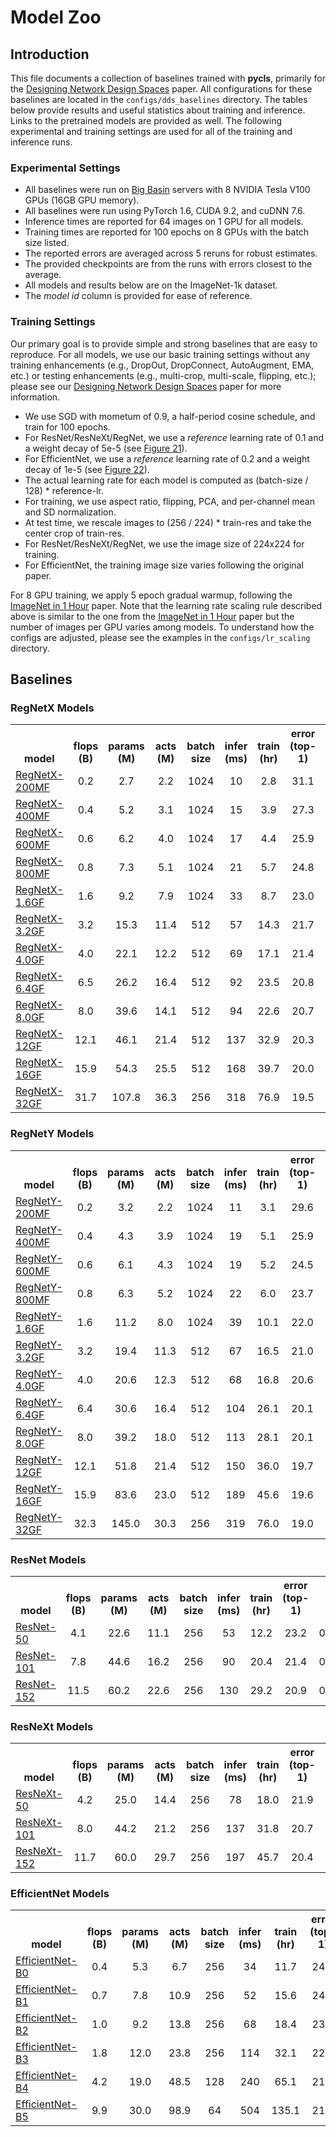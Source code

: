 # Model Zoo

## Introduction

This file documents a collection of baselines trained with **pycls**, primarily for the [Designing Network Design Spaces](https://arxiv.org/abs/2003.13678) paper. All configurations for these baselines are located in the `configs/dds_baselines` directory. The tables below provide results and useful statistics about training and inference. Links to the pretrained models are provided as well. The following experimental and training settings are used for all of the training and inference runs.

### Experimental Settings

- All baselines were run on [Big Basin](https://code.facebook.com/posts/1835166200089399/introducing-big-basin) servers with 8 NVIDIA Tesla V100 GPUs (16GB GPU memory).
- All baselines were run using PyTorch 1.6, CUDA 9.2, and cuDNN 7.6.
- Inference times are reported for 64 images on 1 GPU for all models.
- Training times are reported for 100 epochs on 8 GPUs with the batch size listed.
- The reported errors are averaged across 5 reruns for robust estimates.
- The provided checkpoints are from the runs with errors closest to the average.
- All models and results below are on the ImageNet-1k dataset.
- The *model id* column is provided for ease of reference.

### Training Settings

Our primary goal is to provide simple and strong baselines that are easy to reproduce. For all models, we use our basic training settings without any training enhancements (e.g., DropOut, DropConnect, AutoAugment, EMA, etc.) or testing enhancements (e.g., multi-crop, multi-scale, flipping, etc.); please see our [Designing Network Design Spaces](https://arxiv.org/abs/2003.13678) paper for more information.

- We use SGD with mometum of 0.9, a half-period cosine schedule, and train for 100 epochs.
- For ResNet/ResNeXt/RegNet, we use a *reference* learning rate of 0.1 and a weight decay of 5e-5 (see [Figure 21](https://arxiv.org/abs/2003.13678)).
- For EfficientNet, we use a *reference* learning rate of 0.2 and a weight decay of 1e-5 (see [Figure 22](https://arxiv.org/abs/2003.13678)).
- The actual learning rate for each model is computed as (batch-size / 128) * reference-lr.
- For training, we use aspect ratio, flipping, PCA, and per-channel mean and SD normalization.
- At test time, we rescale images to (256 / 224) * train-res and take the center crop of train-res.
- For ResNet/ResNeXt/RegNet, we use the image size of 224x224 for training.
- For EfficientNet, the training image size varies following the original paper.

For 8 GPU training, we apply 5 epoch gradual warmup, following the [ImageNet in 1 Hour](https://arxiv.org/abs/1706.02677) paper. Note that the learning rate scaling rule described above is similar to the one from the [ImageNet in 1 Hour](https://arxiv.org/abs/1706.02677) paper but the number of images per GPU varies among models. To understand how the configs are adjusted, please see the examples in the `configs/lr_scaling` directory.

## Baselines

### RegNetX Models

<table><tbody>
<!-- START RegNetX TABLE -->
<!-- TABLE HEADER -->
<th valign="bottom">model</th>
<th valign="bottom">flops</br>(B)</th>
<th valign="bottom">params</br>(M)</th>
<th valign="bottom">acts</br>(M)</th>
<th valign="bottom">batch</br>size</th>
<th valign="bottom">infer</br>(ms)</th>
<th valign="bottom">train</br>(hr)</th>
<th valign="bottom">error</br>(top-1)</th>
<th valign="bottom">model id</th>
<th valign="bottom">download</th>
<!-- TABLE BODY -->
<!-- ROW RegNetX-200MF -->
<tr>
<td align="left"><a href="configs/dds_baselines/regnetx/RegNetX-200MF_dds_8gpu.yaml">RegNetX-200MF</a></td>
<td align="center">0.2</td>
<td align="center">2.7</td>
<td align="center">2.2</td>
<td align="center">1024</td>
<td align="center">10</td>
<td align="center">2.8</td>
<td align="center">31.1</td>
<td align="center">000000000</td>
<td align="center"><a href="https://dl.fbaipublicfiles.com/pycls/dds_baselines/<...>/model_epoch_0100.pyth">model</a></td>
</tr>
<!-- ROW RegNetX-400MF -->
<tr>
<td align="left"><a href="configs/dds_baselines/regnetx/RegNetX-400MF_dds_8gpu.yaml">RegNetX-400MF</a></td>
<td align="center">0.4</td>
<td align="center">5.2</td>
<td align="center">3.1</td>
<td align="center">1024</td>
<td align="center">15</td>
<td align="center">3.9</td>
<td align="center">27.3</td>
<td align="center">000000000</td>
<td align="center"><a href="https://dl.fbaipublicfiles.com/pycls/dds_baselines/<...>/model_epoch_0100.pyth">model</a></td>
</tr>
<!-- ROW RegNetX-600MF -->
<tr>
<td align="left"><a href="configs/dds_baselines/regnetx/RegNetX-600MF_dds_8gpu.yaml">RegNetX-600MF</a></td>
<td align="center">0.6</td>
<td align="center">6.2</td>
<td align="center">4.0</td>
<td align="center">1024</td>
<td align="center">17</td>
<td align="center">4.4</td>
<td align="center">25.9</td>
<td align="center">000000000</td>
<td align="center"><a href="https://dl.fbaipublicfiles.com/pycls/dds_baselines/<...>/model_epoch_0100.pyth">model</a></td>
</tr>
<!-- ROW RegNetX-800MF -->
<tr>
<td align="left"><a href="configs/dds_baselines/regnetx/RegNetX-800MF_dds_8gpu.yaml">RegNetX-800MF</a></td>
<td align="center">0.8</td>
<td align="center">7.3</td>
<td align="center">5.1</td>
<td align="center">1024</td>
<td align="center">21</td>
<td align="center">5.7</td>
<td align="center">24.8</td>
<td align="center">000000000</td>
<td align="center"><a href="https://dl.fbaipublicfiles.com/pycls/dds_baselines/<...>/model_epoch_0100.pyth">model</a></td>
</tr>
<!-- ROW RegNetX-1.6GF -->
<tr>
<td align="left"><a href="configs/dds_baselines/regnetx/RegNetX-1.6GF_dds_8gpu.yaml">RegNetX-1.6GF</a></td>
<td align="center">1.6</td>
<td align="center">9.2</td>
<td align="center">7.9</td>
<td align="center">1024</td>
<td align="center">33</td>
<td align="center">8.7</td>
<td align="center">23.0</td>
<td align="center">000000000</td>
<td align="center"><a href="https://dl.fbaipublicfiles.com/pycls/dds_baselines/<...>/model_epoch_0100.pyth">model</a></td>
</tr>
<!-- ROW RegNetX-3.2GF -->
<tr>
<td align="left"><a href="configs/dds_baselines/regnetx/RegNetX-3.2GF_dds_8gpu.yaml">RegNetX-3.2GF</a></td>
<td align="center">3.2</td>
<td align="center">15.3</td>
<td align="center">11.4</td>
<td align="center">512</td>
<td align="center">57</td>
<td align="center">14.3</td>
<td align="center">21.7</td>
<td align="center">000000000</td>
<td align="center"><a href="https://dl.fbaipublicfiles.com/pycls/dds_baselines/<...>/model_epoch_0100.pyth">model</a></td>
</tr>
<!-- ROW RegNetX-4.0GF -->
<tr>
<td align="left"><a href="configs/dds_baselines/regnetx/RegNetX-4.0GF_dds_8gpu.yaml">RegNetX-4.0GF</a></td>
<td align="center">4.0</td>
<td align="center">22.1</td>
<td align="center">12.2</td>
<td align="center">512</td>
<td align="center">69</td>
<td align="center">17.1</td>
<td align="center">21.4</td>
<td align="center">000000000</td>
<td align="center"><a href="https://dl.fbaipublicfiles.com/pycls/dds_baselines/<...>/model_epoch_0100.pyth">model</a></td>
</tr>
<!-- ROW RegNetX-6.4GF -->
<tr>
<td align="left"><a href="configs/dds_baselines/regnetx/RegNetX-6.4GF_dds_8gpu.yaml">RegNetX-6.4GF</a></td>
<td align="center">6.5</td>
<td align="center">26.2</td>
<td align="center">16.4</td>
<td align="center">512</td>
<td align="center">92</td>
<td align="center">23.5</td>
<td align="center">20.8</td>
<td align="center">000000000</td>
<td align="center"><a href="https://dl.fbaipublicfiles.com/pycls/dds_baselines/<...>/model_epoch_0100.pyth">model</a></td>
</tr>
<!-- ROW RegNetX-8.0GF -->
<tr>
<td align="left"><a href="configs/dds_baselines/regnetx/RegNetX-8.0GF_dds_8gpu.yaml">RegNetX-8.0GF</a></td>
<td align="center">8.0</td>
<td align="center">39.6</td>
<td align="center">14.1</td>
<td align="center">512</td>
<td align="center">94</td>
<td align="center">22.6</td>
<td align="center">20.7</td>
<td align="center">000000000</td>
<td align="center"><a href="https://dl.fbaipublicfiles.com/pycls/dds_baselines/<...>/model_epoch_0100.pyth">model</a></td>
</tr>
<!-- ROW RegNetX-12GF -->
<tr>
<td align="left"><a href="configs/dds_baselines/regnetx/RegNetX-12GF_dds_8gpu.yaml">RegNetX-12GF</a></td>
<td align="center">12.1</td>
<td align="center">46.1</td>
<td align="center">21.4</td>
<td align="center">512</td>
<td align="center">137</td>
<td align="center">32.9</td>
<td align="center">20.3</td>
<td align="center">000000000</td>
<td align="center"><a href="https://dl.fbaipublicfiles.com/pycls/dds_baselines/<...>/model_epoch_0100.pyth">model</a></td>
</tr>
<!-- ROW RegNetX-16GF -->
<tr>
<td align="left"><a href="configs/dds_baselines/regnetx/RegNetX-16GF_dds_8gpu.yaml">RegNetX-16GF</a></td>
<td align="center">15.9</td>
<td align="center">54.3</td>
<td align="center">25.5</td>
<td align="center">512</td>
<td align="center">168</td>
<td align="center">39.7</td>
<td align="center">20.0</td>
<td align="center">000000000</td>
<td align="center"><a href="https://dl.fbaipublicfiles.com/pycls/dds_baselines/<...>/model_epoch_0100.pyth">model</a></td>
</tr>
<!-- ROW RegNetX-32GF -->
<tr>
<td align="left"><a href="configs/dds_baselines/regnetx/RegNetX-32GF_dds_8gpu.yaml">RegNetX-32GF</a></td>
<td align="center">31.7</td>
<td align="center">107.8</td>
<td align="center">36.3</td>
<td align="center">256</td>
<td align="center">318</td>
<td align="center">76.9</td>
<td align="center">19.5</td>
<td align="center">000000000</td>
<td align="center"><a href="https://dl.fbaipublicfiles.com/pycls/dds_baselines/<...>/model_epoch_0100.pyth">model</a></td>
</tr>
<!-- END RegNetX TABLE -->
</tbody></table>

### RegNetY Models

<table><tbody>
<!-- START RegNetY TABLE -->
<!-- TABLE HEADER -->
<th valign="bottom">model</th>
<th valign="bottom">flops</br>(B)</th>
<th valign="bottom">params</br>(M)</th>
<th valign="bottom">acts</br>(M)</th>
<th valign="bottom">batch</br>size</th>
<th valign="bottom">infer</br>(ms)</th>
<th valign="bottom">train</br>(hr)</th>
<th valign="bottom">error</br>(top-1)</th>
<th valign="bottom">model id</th>
<th valign="bottom">download</th>
<!-- TABLE BODY -->
<!-- ROW RegNetY-200MF -->
<tr>
<td align="left"><a href="configs/dds_baselines/regnety/RegNetY-200MF_dds_8gpu.yaml">RegNetY-200MF</a></td>
<td align="center">0.2</td>
<td align="center">3.2</td>
<td align="center">2.2</td>
<td align="center">1024</td>
<td align="center">11</td>
<td align="center">3.1</td>
<td align="center">29.6</td>
<td align="center">000000000</td>
<td align="center"><a href="https://dl.fbaipublicfiles.com/pycls/dds_baselines/<...>/model_epoch_0100.pyth">model</a></td>
</tr>
<!-- ROW RegNetY-400MF -->
<tr>
<td align="left"><a href="configs/dds_baselines/regnety/RegNetY-400MF_dds_8gpu.yaml">RegNetY-400MF</a></td>
<td align="center">0.4</td>
<td align="center">4.3</td>
<td align="center">3.9</td>
<td align="center">1024</td>
<td align="center">19</td>
<td align="center">5.1</td>
<td align="center">25.9</td>
<td align="center">000000000</td>
<td align="center"><a href="https://dl.fbaipublicfiles.com/pycls/dds_baselines/<...>/model_epoch_0100.pyth">model</a></td>
</tr>
<!-- ROW RegNetY-600MF -->
<tr>
<td align="left"><a href="configs/dds_baselines/regnety/RegNetY-600MF_dds_8gpu.yaml">RegNetY-600MF</a></td>
<td align="center">0.6</td>
<td align="center">6.1</td>
<td align="center">4.3</td>
<td align="center">1024</td>
<td align="center">19</td>
<td align="center">5.2</td>
<td align="center">24.5</td>
<td align="center">000000000</td>
<td align="center"><a href="https://dl.fbaipublicfiles.com/pycls/dds_baselines/<...>/model_epoch_0100.pyth">model</a></td>
</tr>
<!-- ROW RegNetY-800MF -->
<tr>
<td align="left"><a href="configs/dds_baselines/regnety/RegNetY-800MF_dds_8gpu.yaml">RegNetY-800MF</a></td>
<td align="center">0.8</td>
<td align="center">6.3</td>
<td align="center">5.2</td>
<td align="center">1024</td>
<td align="center">22</td>
<td align="center">6.0</td>
<td align="center">23.7</td>
<td align="center">000000000</td>
<td align="center"><a href="https://dl.fbaipublicfiles.com/pycls/dds_baselines/<...>/model_epoch_0100.pyth">model</a></td>
</tr>
<!-- ROW RegNetY-1.6GF -->
<tr>
<td align="left"><a href="configs/dds_baselines/regnety/RegNetY-1.6GF_dds_8gpu.yaml">RegNetY-1.6GF</a></td>
<td align="center">1.6</td>
<td align="center">11.2</td>
<td align="center">8.0</td>
<td align="center">1024</td>
<td align="center">39</td>
<td align="center">10.1</td>
<td align="center">22.0</td>
<td align="center">000000000</td>
<td align="center"><a href="https://dl.fbaipublicfiles.com/pycls/dds_baselines/<...>/model_epoch_0100.pyth">model</a></td>
</tr>
<!-- ROW RegNetY-3.2GF -->
<tr>
<td align="left"><a href="configs/dds_baselines/regnety/RegNetY-3.2GF_dds_8gpu.yaml">RegNetY-3.2GF</a></td>
<td align="center">3.2</td>
<td align="center">19.4</td>
<td align="center">11.3</td>
<td align="center">512</td>
<td align="center">67</td>
<td align="center">16.5</td>
<td align="center">21.0</td>
<td align="center">000000000</td>
<td align="center"><a href="https://dl.fbaipublicfiles.com/pycls/dds_baselines/<...>/model_epoch_0100.pyth">model</a></td>
</tr>
<!-- ROW RegNetY-4.0GF -->
<tr>
<td align="left"><a href="configs/dds_baselines/regnety/RegNetY-4.0GF_dds_8gpu.yaml">RegNetY-4.0GF</a></td>
<td align="center">4.0</td>
<td align="center">20.6</td>
<td align="center">12.3</td>
<td align="center">512</td>
<td align="center">68</td>
<td align="center">16.8</td>
<td align="center">20.6</td>
<td align="center">000000000</td>
<td align="center"><a href="https://dl.fbaipublicfiles.com/pycls/dds_baselines/<...>/model_epoch_0100.pyth">model</a></td>
</tr>
<!-- ROW RegNetY-6.4GF -->
<tr>
<td align="left"><a href="configs/dds_baselines/regnety/RegNetY-6.4GF_dds_8gpu.yaml">RegNetY-6.4GF</a></td>
<td align="center">6.4</td>
<td align="center">30.6</td>
<td align="center">16.4</td>
<td align="center">512</td>
<td align="center">104</td>
<td align="center">26.1</td>
<td align="center">20.1</td>
<td align="center">000000000</td>
<td align="center"><a href="https://dl.fbaipublicfiles.com/pycls/dds_baselines/<...>/model_epoch_0100.pyth">model</a></td>
</tr>
<!-- ROW RegNetY-8.0GF -->
<tr>
<td align="left"><a href="configs/dds_baselines/regnety/RegNetY-8.0GF_dds_8gpu.yaml">RegNetY-8.0GF</a></td>
<td align="center">8.0</td>
<td align="center">39.2</td>
<td align="center">18.0</td>
<td align="center">512</td>
<td align="center">113</td>
<td align="center">28.1</td>
<td align="center">20.1</td>
<td align="center">000000000</td>
<td align="center"><a href="https://dl.fbaipublicfiles.com/pycls/dds_baselines/<...>/model_epoch_0100.pyth">model</a></td>
</tr>
<!-- ROW RegNetY-12GF -->
<tr>
<td align="left"><a href="configs/dds_baselines/regnety/RegNetY-12GF_dds_8gpu.yaml">RegNetY-12GF</a></td>
<td align="center">12.1</td>
<td align="center">51.8</td>
<td align="center">21.4</td>
<td align="center">512</td>
<td align="center">150</td>
<td align="center">36.0</td>
<td align="center">19.7</td>
<td align="center">000000000</td>
<td align="center"><a href="https://dl.fbaipublicfiles.com/pycls/dds_baselines/<...>/model_epoch_0100.pyth">model</a></td>
</tr>
<!-- ROW RegNetY-16GF -->
<tr>
<td align="left"><a href="configs/dds_baselines/regnety/RegNetY-16GF_dds_8gpu.yaml">RegNetY-16GF</a></td>
<td align="center">15.9</td>
<td align="center">83.6</td>
<td align="center">23.0</td>
<td align="center">512</td>
<td align="center">189</td>
<td align="center">45.6</td>
<td align="center">19.6</td>
<td align="center">000000000</td>
<td align="center"><a href="https://dl.fbaipublicfiles.com/pycls/dds_baselines/<...>/model_epoch_0100.pyth">model</a></td>
</tr>
<!-- ROW RegNetY-32GF -->
<tr>
<td align="left"><a href="configs/dds_baselines/regnety/RegNetY-32GF_dds_8gpu.yaml">RegNetY-32GF</a></td>
<td align="center">32.3</td>
<td align="center">145.0</td>
<td align="center">30.3</td>
<td align="center">256</td>
<td align="center">319</td>
<td align="center">76.0</td>
<td align="center">19.0</td>
<td align="center">000000000</td>
<td align="center"><a href="https://dl.fbaipublicfiles.com/pycls/dds_baselines/<...>/model_epoch_0100.pyth">model</a></td>
</tr>
<!-- END RegNetY TABLE -->
</tbody></table>

### ResNet Models

<table><tbody>
<!-- START ResNet TABLE -->
<!-- TABLE HEADER -->
<th valign="bottom">model</th>
<th valign="bottom">flops</br>(B)</th>
<th valign="bottom">params</br>(M)</th>
<th valign="bottom">acts</br>(M)</th>
<th valign="bottom">batch</br>size</th>
<th valign="bottom">infer</br>(ms)</th>
<th valign="bottom">train</br>(hr)</th>
<th valign="bottom">error</br>(top-1)</th>
<th valign="bottom">model id</th>
<th valign="bottom">download</th>
<!-- TABLE BODY -->
<!-- ROW ResNet-50 -->
<tr>
<td align="left"><a href="configs/dds_baselines/resnet/R-50-1x64d_dds_8gpu.yaml">ResNet-50</a></td>
<td align="center">4.1</td>
<td align="center">22.6</td>
<td align="center">11.1</td>
<td align="center">256</td>
<td align="center">53</td>
<td align="center">12.2</td>
<td align="center">23.2</td>
<td align="center">000000000</td>
<td align="center"><a href="https://dl.fbaipublicfiles.com/pycls/dds_baselines/<...>/model_epoch_0100.pyth">model</a></td>
</tr>
<!-- ROW ResNet-101 -->
<tr>
<td align="left"><a href="configs/dds_baselines/resnet/R-101-1x64d_dds_8gpu.yaml">ResNet-101</a></td>
<td align="center">7.8</td>
<td align="center">44.6</td>
<td align="center">16.2</td>
<td align="center">256</td>
<td align="center">90</td>
<td align="center">20.4</td>
<td align="center">21.4</td>
<td align="center">000000000</td>
<td align="center"><a href="https://dl.fbaipublicfiles.com/pycls/dds_baselines/<...>/model_epoch_0100.pyth">model</a></td>
</tr>
<!-- ROW ResNet-152 -->
<tr>
<td align="left"><a href="configs/dds_baselines/resnet/R-152-1x64d_dds_8gpu.yaml">ResNet-152</a></td>
<td align="center">11.5</td>
<td align="center">60.2</td>
<td align="center">22.6</td>
<td align="center">256</td>
<td align="center">130</td>
<td align="center">29.2</td>
<td align="center">20.9</td>
<td align="center">000000000</td>
<td align="center"><a href="https://dl.fbaipublicfiles.com/pycls/dds_baselines/<...>/model_epoch_0100.pyth">model</a></td>
</tr>
<!-- END ResNet TABLE -->
</tbody></table>

### ResNeXt Models

<table><tbody>
<!-- START ResNeXt TABLE -->
<!-- TABLE HEADER -->
<th valign="bottom">model</th>
<th valign="bottom">flops</br>(B)</th>
<th valign="bottom">params</br>(M)</th>
<th valign="bottom">acts</br>(M)</th>
<th valign="bottom">batch</br>size</th>
<th valign="bottom">infer</br>(ms)</th>
<th valign="bottom">train</br>(hr)</th>
<th valign="bottom">error</br>(top-1)</th>
<th valign="bottom">model id</th>
<th valign="bottom">download</th>
<!-- TABLE BODY -->
<!-- ROW ResNeXt-50 -->
<tr>
<td align="left"><a href="configs/dds_baselines/resnext/X-50-32x4d_dds_8gpu.yaml">ResNeXt-50</a></td>
<td align="center">4.2</td>
<td align="center">25.0</td>
<td align="center">14.4</td>
<td align="center">256</td>
<td align="center">78</td>
<td align="center">18.0</td>
<td align="center">21.9</td>
<td align="center">000000000</td>
<td align="center"><a href="https://dl.fbaipublicfiles.com/pycls/dds_baselines/<...>/model_epoch_0100.pyth">model</a></td>
</tr>
<!-- ROW ResNeXt-101 -->
<tr>
<td align="left"><a href="configs/dds_baselines/resnext/X-101-32x4d_dds_8gpu.yaml">ResNeXt-101</a></td>
<td align="center">8.0</td>
<td align="center">44.2</td>
<td align="center">21.2</td>
<td align="center">256</td>
<td align="center">137</td>
<td align="center">31.8</td>
<td align="center">20.7</td>
<td align="center">000000000</td>
<td align="center"><a href="https://dl.fbaipublicfiles.com/pycls/dds_baselines/<...>/model_epoch_0100.pyth">model</a></td>
</tr>
<!-- ROW ResNeXt-152 -->
<tr>
<td align="left"><a href="configs/dds_baselines/resnext/X-152-32x4d_dds_8gpu.yaml">ResNeXt-152</a></td>
<td align="center">11.7</td>
<td align="center">60.0</td>
<td align="center">29.7</td>
<td align="center">256</td>
<td align="center">197</td>
<td align="center">45.7</td>
<td align="center">20.4</td>
<td align="center">000000000</td>
<td align="center"><a href="https://dl.fbaipublicfiles.com/pycls/dds_baselines/<...>/model_epoch_0100.pyth">model</a></td>
</tr>
<!-- END ResNeXt TABLE -->
</tbody></table>

### EfficientNet Models

<table><tbody>
<!-- START EfficientNet TABLE -->
<!-- TABLE HEADER -->
<th valign="bottom">model</th>
<th valign="bottom">flops</br>(B)</th>
<th valign="bottom">params</br>(M)</th>
<th valign="bottom">acts</br>(M)</th>
<th valign="bottom">batch</br>size</th>
<th valign="bottom">infer</br>(ms)</th>
<th valign="bottom">train</br>(hr)</th>
<th valign="bottom">error</br>(top-1)</th>
<th valign="bottom">model id</th>
<th valign="bottom">download</th>
<!-- TABLE BODY -->
<!-- ROW EfficientNet-B0 -->
<tr>
<td align="left"><a href="configs/dds_baselines/effnet/EN-B0_dds_8gpu.yaml">EfficientNet-B0</a></td>
<td align="center">0.4</td>
<td align="center">5.3</td>
<td align="center">6.7</td>
<td align="center">256</td>
<td align="center">34</td>
<td align="center">11.7</td>
<td align="center">24.9</td>
<td align="center">000000000</td>
<td align="center"><a href="https://dl.fbaipublicfiles.com/pycls/dds_baselines/<...>/model_epoch_0100.pyth">model</a></td>
</tr>
<!-- ROW EfficientNet-B1 -->
<tr>
<td align="left"><a href="configs/dds_baselines/effnet/EN-B1_dds_8gpu.yaml">EfficientNet-B1</a></td>
<td align="center">0.7</td>
<td align="center">7.8</td>
<td align="center">10.9</td>
<td align="center">256</td>
<td align="center">52</td>
<td align="center">15.6</td>
<td align="center">24.1</td>
<td align="center">000000000</td>
<td align="center"><a href="https://dl.fbaipublicfiles.com/pycls/dds_baselines/<...>/model_epoch_0100.pyth">model</a></td>
</tr>
<!-- ROW EfficientNet-B2 -->
<tr>
<td align="left"><a href="configs/dds_baselines/effnet/EN-B2_dds_8gpu.yaml">EfficientNet-B2</a></td>
<td align="center">1.0</td>
<td align="center">9.2</td>
<td align="center">13.8</td>
<td align="center">256</td>
<td align="center">68</td>
<td align="center">18.4</td>
<td align="center">23.4</td>
<td align="center">000000000</td>
<td align="center"><a href="https://dl.fbaipublicfiles.com/pycls/dds_baselines/<...>/model_epoch_0100.pyth">model</a></td>
</tr>
<!-- ROW EfficientNet-B3 -->
<tr>
<td align="left"><a href="configs/dds_baselines/effnet/EN-B3_dds_8gpu.yaml">EfficientNet-B3</a></td>
<td align="center">1.8</td>
<td align="center">12.0</td>
<td align="center">23.8</td>
<td align="center">256</td>
<td align="center">114</td>
<td align="center">32.1</td>
<td align="center">22.5</td>
<td align="center">000000000</td>
<td align="center"><a href="https://dl.fbaipublicfiles.com/pycls/dds_baselines/<...>/model_epoch_0100.pyth">model</a></td>
</tr>
<!-- ROW EfficientNet-B4 -->
<tr>
<td align="left"><a href="configs/dds_baselines/effnet/EN-B4_dds_8gpu.yaml">EfficientNet-B4</a></td>
<td align="center">4.2</td>
<td align="center">19.0</td>
<td align="center">48.5</td>
<td align="center">128</td>
<td align="center">240</td>
<td align="center">65.1</td>
<td align="center">21.2</td>
<td align="center">000000000</td>
<td align="center"><a href="https://dl.fbaipublicfiles.com/pycls/dds_baselines/<...>/model_epoch_0100.pyth">model</a></td>
</tr>
<!-- ROW EfficientNet-B5 -->
<tr>
<td align="left"><a href="configs/dds_baselines/effnet/EN-B5_dds_8gpu.yaml">EfficientNet-B5</a></td>
<td align="center">9.9</td>
<td align="center">30.0</td>
<td align="center">98.9</td>
<td align="center">64</td>
<td align="center">504</td>
<td align="center">135.1</td>
<td align="center">21.5</td>
<td align="center">000000000</td>
<td align="center"><a href="https://dl.fbaipublicfiles.com/pycls/dds_baselines/<...>/model_epoch_0100.pyth">model</a></td>
</tr>
<!-- END EfficientNet TABLE -->
</tbody></table>
